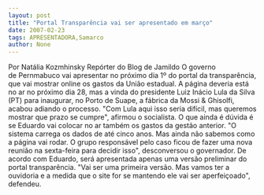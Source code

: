 ```yaml
---
layout: post
title: "Portal Transparência vai ser apresentado em março"
date: 2007-02-23
tags: APRESENTADORA,Samarco
author: None
---
```

Por Natália Kozmhinsky Repórter do Blog de Jamildo
O governo de&nbsp;Pernmabuco vai apresentar no próximo dia 1º do portal da transparência, que vai mostrar online os gastos da União estadual. A página deveria está no ar no próximo dia 28, mas a vinda do presidente Luiz Inácio Lula da Silva (PT) para inaugurar, no Porto de Suape, a fábrica da Mossi &amp; Ghisolfi, acabou adiando o processo. \"Com Lula aqui isso seria difícil, mas queremos mostrar que prazo se cumpre\", afirmou o socialista. 
O que ainda é dúvida é se Eduardo vai colocar no ar também os gastos da gestão anterior. \"O sistema carrega os dados de até cinco anos. Mas ainda não sabemos como a página vai rodar. O grupo responsável pelo caso ficou de fazer uma nova reunião na sexta-feira para decidir isso\", desconversou o governador. 
De acordo com Eduardo,&nbsp;será&nbsp;apresentada apenas uma versão preliminar do portal transparência. \"Vai ser uma primeira versão. Mas vamos ter a ouvidoria e a medida que o site for se mantendo ele vai ser aperfeiçoado\", defendeu.&nbsp;&nbsp;&nbsp;&nbsp;  